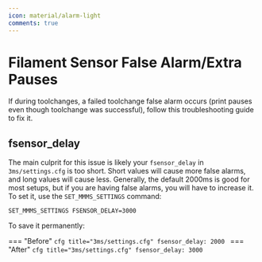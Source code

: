 ```yaml
---
icon: material/alarm-light
comments: true
---
```


# Filament Sensor False Alarm/Extra Pauses

If during toolchanges, a failed toolchange false alarm occurs (print pauses even though toolchange was successful), follow this troubleshooting guide to fix it.

## fsensor_delay

The main culprit for this issue is likely your `fsensor_delay` in `3ms/settings.cfg` is too short. Short values will cause more false alarms, and long values will cause less. Generally, the default 2000ms is good for most setups, but if you are having false alarms, you will have to increase it. To set it, use the `SET_MMMS_SETTINGS` command:

```title="Klipper Console"
SET_MMMS_SETTINGS FSENSOR_DELAY=3000
```

To save it permanently:

=== "Before"
    ```cfg title="3ms/settings.cfg"
    fsensor_delay: 2000
    ```
=== "After"
    ```cfg title="3ms/settings.cfg"
    fsensor_delay: 3000
    ```